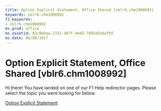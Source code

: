 ```yaml
---
title: Option Explicit Statement, Office Shared [vblr6.chm1008992]
keywords: vblr6.chm1008992
f1_keywords:
- vblr6.chm1008992
ms.prod: office
ms.assetid: 83c0b0aa-2331-407f-9e65-7895d5e4efb5
ms.date: 06/08/2017
---
```



# Option Explicit Statement, Office Shared [vblr6.chm1008992]

Hi there! You have landed on one of our F1 Help redirector pages. Please select the topic you were looking for below.

[Option Explicit Statement](http://msdn.microsoft.com/library/f7871e28-9577-740b-e887-1109f52be30e%28Office.15%29.aspx)

